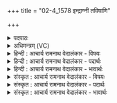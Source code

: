 +++
title = "02-4_1578 इन्द्राग्नी तविषाणि"

+++
<details><summary>पदपाठः</summary>

इ꣡न्द्रा꣢꣯ग्नी। इ꣡न्द्र꣢꣯। अ꣢ग्नीइ꣡ति꣢। त꣣विषा꣡णि꣢। वा꣣म्। सध꣡स्था꣢नि। स꣣ध꣢। स्था꣣नि। प्र꣡या꣢꣯ꣳसि। च꣣। युवोः꣢। अ꣣प्तू꣡र्य꣢म्। अ꣣प्। तू꣡र्य꣢꣯म्। हि꣣त꣢म्। १५७८।
</details>

<details><summary>अधिमन्त्रम् (VC)</summary>

- इन्द्राग्नी
- विश्वामित्रो गाथिनः
- गायत्री
- षड्जः
</details>

<details><summary>हिन्दी : आचार्य रामनाथ वेदालंकार - विषयः</summary>

आगे पुनः जीवात्मा-परमात्मा का ही विषय वर्णित है।
</details>

<details><summary>हिन्दी : आचार्य रामनाथ वेदालंकार - पदार्थः</summary>

पदार्थान्वयभाषाः -  हे (इन्द्राग्नी) जीवात्मन् और परमात्मन् ! (वाम्) तुम दोनों के (तविषाणि) बल (प्रयांसि च) और प्रयत्न (सधस्थानि) साथ-साथ होते हैं। (युवोः) तुम दोनों में (अप्तूर्यम्) कर्म के अनुष्ठान की शीघ्रता (हितम्) निहित है ॥४॥
</details>

<details><summary>हिन्दी : आचार्य रामनाथ वेदालंकार - भावार्थः</summary>

भावार्थभाषाः -  जीवात्मा और परमात्मा एक-दूसरे के साथी हैं। परमात्मा की मित्रता में जीव महान् उन्नति कर सकता है ॥४॥
</details>

<details><summary>संस्कृत : आचार्य रामनाथ वेदालंकार - विषयः</summary>

अथ पुनरपि जीवात्मपरमात्मानौ वर्ण्येते।
</details>

<details><summary>संस्कृत : आचार्य रामनाथ वेदालंकार - पदार्थः</summary>

पदार्थान्वयभाषाः -  हे (इन्द्राग्नी) जीवात्मपरमात्मानौ ! (वाम्) युवयोः (तविषाणि) बलानि (प्रयांसि च) प्रयत्नाश्च।[प्रपूर्वः यसु प्रयत्ने,दिवादिः।] (सधस्थानि) सहस्थितानि भवन्ति। (युवोः) युवयोः (अप्तूर्यम्) कर्मानुष्ठाने त्वरितत्वम् (हितम्) निहितं वर्तते ॥४॥२
</details>

<details><summary>संस्कृत : आचार्य रामनाथ वेदालंकार - भावार्थः</summary>

भावार्थभाषाः -  जीवात्मा परमात्मा च परस्परं सहचरौ विद्येते। परमात्मनः सख्येन जीवो महतीमुन्नतिं कर्तुं पारयति ॥४॥
</details>